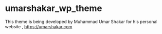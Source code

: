 # umarshakar_wp_theme
This theme is being developed by Muhammad Umar Shakar for his personal website , https://umarshakar.com 
